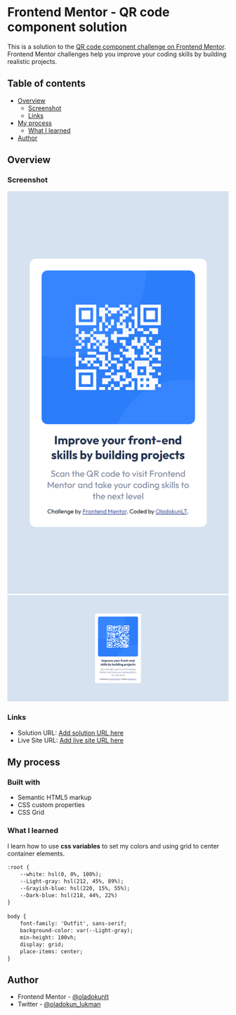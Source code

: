 # Frontend Mentor - QR code component solution

This is a solution to the [QR code component challenge on Frontend Mentor](https://www.frontendmentor.io/challenges/qr-code-component-iux_sIO_H). Frontend Mentor challenges help you improve your coding skills by building realistic projects. 

## Table of contents

- [Overview](#overview)
  - [Screenshot](#screenshot)
  - [Links](#links)
- [My process](#my-process)
  - [What I learned](#what-i-learned)
- [Author](#author)


## Overview

### Screenshot

![Mobile: 375px](./images/finished/mobile-375px.png)
![DEsktop: 1440px](./images/finished/Desktop-1440px.png)

### Links

- Solution URL: [Add solution URL here](https://your-solution-url.com)
- Live Site URL: [Add live site URL here](https://your-live-site-url.com)

## My process

### Built with

- Semantic HTML5 markup
- CSS custom properties
- CSS Grid


### What I learned

I learn how to use **css variables** to set my colors and using grid to center container elements.

```
:root {
    --white: hsl(0, 0%, 100%);
    --Light-gray: hsl(212, 45%, 89%);
    --Grayish-blue: hsl(220, 15%, 55%);
    --Dark-blue: hsl(218, 44%, 22%)
}

body {
    font-family: 'Outfit', sans-serif;
    background-color: var(--Light-gray);
    min-height: 100vh;
    display: grid;
    place-items: center;
}
```


## Author

- Frontend Mentor - [@oladokunlt](https://www.frontendmentor.io/profile/oladokunlt)
- Twitter - [@oladokun_lukman](https://www.twitter.com/oladokun_lukman)

